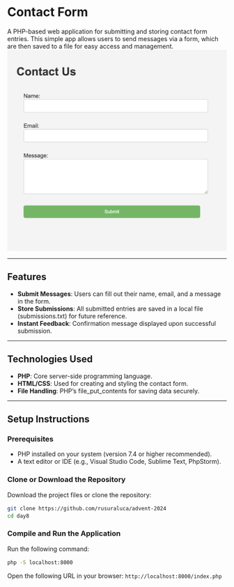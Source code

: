 # **Contact Form**

A PHP-based web application for submitting and storing contact form entries. This simple app allows users to send messages via a form, which are then saved to a file for easy access and management.
![app view](img.png)

---

## **Features**
- **Submit Messages**: Users can fill out their name, email, and a message in the form.
- **Store Submissions**: All submitted entries are saved in a local file (submissions.txt) for future reference.
- **Instant Feedback**: Confirmation message displayed upon successful submission.

---

## **Technologies Used**
- **PHP**: Core server-side programming language.
- **HTML/CSS**: Used for creating and styling the contact form.
- **File Handling**: PHP’s file_put_contents for saving data securely.

---

## **Setup Instructions**

### **Prerequisites**
- PHP installed on your system (version 7.4 or higher recommended).
- A text editor or IDE (e.g., Visual Studio Code, Sublime Text, PhpStorm).

### **Clone or Download the Repository**
Download the project files or clone the repository:
```bash
git clone https://github.com/rusuraluca/advent-2024
cd day8
```

### **Compile and Run the Application**
Run the following command:
```bash
php -S localhost:8000
```

Open the following URL in your browser: `http://localhost:8000/index.php`